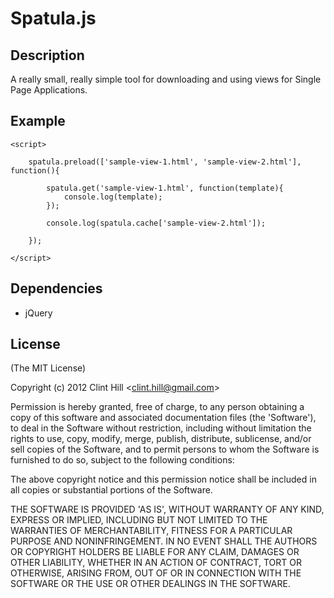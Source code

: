 Spatula.js
======
## Description
A really small, really simple tool for downloading and using views for Single Page Applications.

## Example

	<script>

		spatula.preload(['sample-view-1.html', 'sample-view-2.html'], function(){

			spatula.get('sample-view-1.html', function(template){
				console.log(template);
			});

			console.log(spatula.cache['sample-view-2.html']);

		});
		
	</script>

## Dependencies
* jQuery

## License 

(The MIT License)

Copyright (c) 2012 Clint Hill &lt;clint.hill@gmail.com&gt;

Permission is hereby granted, free of charge, to any person obtaining
a copy of this software and associated documentation files (the
'Software'), to deal in the Software without restriction, including
without limitation the rights to use, copy, modify, merge, publish,
distribute, sublicense, and/or sell copies of the Software, and to
permit persons to whom the Software is furnished to do so, subject to
the following conditions:

The above copyright notice and this permission notice shall be
included in all copies or substantial portions of the Software.

THE SOFTWARE IS PROVIDED 'AS IS', WITHOUT WARRANTY OF ANY KIND,
EXPRESS OR IMPLIED, INCLUDING BUT NOT LIMITED TO THE WARRANTIES OF
MERCHANTABILITY, FITNESS FOR A PARTICULAR PURPOSE AND NONINFRINGEMENT.
IN NO EVENT SHALL THE AUTHORS OR COPYRIGHT HOLDERS BE LIABLE FOR ANY
CLAIM, DAMAGES OR OTHER LIABILITY, WHETHER IN AN ACTION OF CONTRACT,
TORT OR OTHERWISE, ARISING FROM, OUT OF OR IN CONNECTION WITH THE
SOFTWARE OR THE USE OR OTHER DEALINGS IN THE SOFTWARE.
